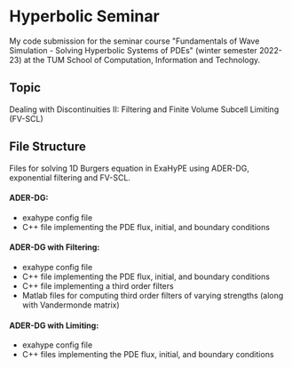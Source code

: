 # Hyperbolic Seminar

My code submission for the seminar course "Fundamentals of Wave Simulation - Solving Hyperbolic Systems of PDEs" (winter semester 2022-23) at
the TUM School of Computation, Information and Technology.

## Topic

Dealing with Discontinuities II: Filtering and Finite Volume Subcell Limiting (FV-SCL)

## File Structure

Files for solving 1D Burgers equation in ExaHyPE using ADER-DG, exponential filtering and FV-SCL.

#### ADER-DG: 
- exahype config file
- C++ file implementing the PDE flux, initial, and boundary conditions

#### ADER-DG with Filtering: 
- exahype config file
- C++ file implementing the PDE flux, initial, and boundary conditions
- C++ file implementing a third order filters
- Matlab files for computing third order filters of varying strengths (along with Vandermonde matrix)

#### ADER-DG with Limiting:
- exahype config file
- C++ files implementing the PDE flux, initial, and boundary conditions